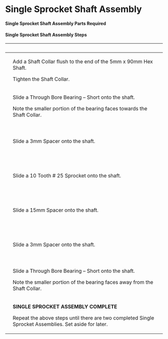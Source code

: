 # Single Sprocket Shaft Assembly

#### Single Sprocket Shaft Assembly Parts Required <a href="#single-sprocket-shaft-assembly-parts-required" id="single-sprocket-shaft-assembly-parts-required"></a>

#### Single Sprocket Shaft Assembly Steps <a href="#single-sprocket-shaft-assembly-steps" id="single-sprocket-shaft-assembly-steps"></a>

| ​                                                                                                                                                                                                                                                                                                                   | ​                                                                                                                                                                     |
| ------------------------------------------------------------------------------------------------------------------------------------------------------------------------------------------------------------------------------------------------------------------------------------------------------------------- | --------------------------------------------------------------------------------------------------------------------------------------------------------------------- |
| <p>​</p><p><img src="https://2589213514-files.gitbook.io/~/files/v0/b/gitbook-legacy-files/o/assets%2F-M5yw0n8IneF5-9ybLjT%2F-Me1lJL-7EfLD7N51ZaB%2F-Me1n2Q9gJTmGudf7Tyu%2FCDTv3_SS%20-%20Shaft%20Collar.svg?alt=media&#x26;token=c4d93d7a-fda4-4f65-907e-53cb5f1e48f7" alt="" data-size="original"></p><p>​</p>    | <p>Add a Shaft Collar flush to the end of the 5mm x 90mm Hex Shaft.</p><p>Tighten the Shaft Collar.</p>                                                               |
| <p>​</p><p><img src="https://2589213514-files.gitbook.io/~/files/v0/b/gitbook-legacy-files/o/assets%2F-M5yw0n8IneF5-9ybLjT%2F-Me1lJL-7EfLD7N51ZaB%2F-Me1nerMvm19-uZEMZti%2FCDTv3_SS%20-%20Add%20Bearing%201.svg?alt=media&#x26;token=94a8b251-604d-4f32-88ab-9822761b68e9" alt="" data-size="original"></p><p>​</p> | <p>Slide a Through Bore Bearing – Short onto the shaft.</p><p>Note the smaller portion of the bearing faces towards the Shaft Collar.</p>                             |
| <p>​</p><p><img src="https://2589213514-files.gitbook.io/~/files/v0/b/gitbook-legacy-files/o/assets%2F-M5yw0n8IneF5-9ybLjT%2F-Me1lJL-7EfLD7N51ZaB%2F-Me1o7iVnNe6SPJ-GEbm%2FCDTv3_SS%20-%20Add%20spacer%201.svg?alt=media&#x26;token=43d07fff-d18a-4fc6-a0d7-d8c812588d36" alt="" data-size="original"></p><p>​</p>  | Slide a 3mm Spacer onto the shaft.                                                                                                                                    |
| <p>​</p><p><img src="https://2589213514-files.gitbook.io/~/files/v0/b/gitbook-legacy-files/o/assets%2F-M5yw0n8IneF5-9ybLjT%2F-Me1lJL-7EfLD7N51ZaB%2F-Me1oqtf1rDlw2C8AzS6%2FCDTv3_SS%20-%20Add%20Sprocket.svg?alt=media&#x26;token=fb372c3e-f434-439d-89bb-b0f36b24506d" alt="" data-size="original"></p><p>​</p>    | Slide a 10 Tooth # 25 Sprocket onto the shaft.                                                                                                                        |
| <p>​</p><p><img src="https://2589213514-files.gitbook.io/~/files/v0/b/gitbook-legacy-files/o/assets%2F-M5yw0n8IneF5-9ybLjT%2F-Me1lJL-7EfLD7N51ZaB%2F-Me1pQ8DMCt4kZHUzqmC%2FCDTv3_SS%20-%20Add%20spacer%202.svg?alt=media&#x26;token=4f218cb5-54c0-4970-bd5b-c3f6eacd00c8" alt="" data-size="original"></p><p>​</p>  | Slide a 15mm Spacer onto the shaft.                                                                                                                                   |
| <p>​</p><p><img src="https://2589213514-files.gitbook.io/~/files/v0/b/gitbook-legacy-files/o/assets%2F-M5yw0n8IneF5-9ybLjT%2F-Me1lJL-7EfLD7N51ZaB%2F-Me1pm1byUMvGnq8qcZ_%2FCDTv3_SS%20-%20Add%20spacer%203.svg?alt=media&#x26;token=7c896eab-c55e-47c4-b607-bef75d962d42" alt="" data-size="original"></p><p>​</p>  | Slide a 3mm Spacer onto the shaft.                                                                                                                                    |
| <p>​</p><p><img src="https://2589213514-files.gitbook.io/~/files/v0/b/gitbook-legacy-files/o/assets%2F-M5yw0n8IneF5-9ybLjT%2F-Me1lJL-7EfLD7N51ZaB%2F-Me1qTUGzCp946ArT-X-%2FCDTv3_SS%20-%20Add%20Bushing.svg?alt=media&#x26;token=7a037d87-e56a-4501-8180-250b0a727464" alt="" data-size="original"></p><p>​</p>     | <p>Slide a Through Bore Bearing – Short onto the shaft.</p><p>Note the smaller portion of the bearing faces away from the Shaft Collar.</p>                           |
| <p>​</p><p><img src="https://2589213514-files.gitbook.io/~/files/v0/b/gitbook-legacy-files/o/assets%2F-M5yw0n8IneF5-9ybLjT%2F-Me1lJL-7EfLD7N51ZaB%2F-Me1qfnB5vP-7u19w10K%2FCDTv3_SS%20-%20Shaft%20finished.svg?alt=media&#x26;token=a48c5835-028e-45aa-80f0-1e930878f997" alt="" data-size="original"></p><p>​</p>  | <p><strong>SINGLE SPROCKET ASSEMBLY COMPLETE</strong></p><p>Repeat the above steps until there are two completed Single Sprocket Assemblies. Set aside for later.</p> |
